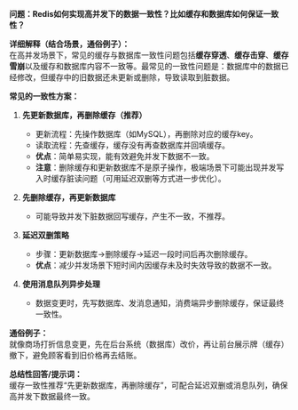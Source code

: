 **问题：Redis如何实现高并发下的数据一致性？比如缓存和数据库如何保证一致性？**

**详细解释（结合场景，通俗例子）：**  
在高并发场景下，常见的缓存与数据库一致性问题包括**缓存穿透**、**缓存击穿**、**缓存雪崩**以及缓存和数据库内容不一致等。最常见的一致性问题是：数据库中的数据已经修改，但缓存中的旧数据还未更新或删除，导致读取到脏数据。

**常见的一致性方案：**

1. **先更新数据库，再删除缓存（推荐）**  
   - 更新流程：先操作数据库（如MySQL），再删除对应的缓存key。
   - 读取流程：先查缓存，缓存没有再查数据库并回填缓存。
   - **优点**：简单易实现，能有效避免并发下数据不一致。
   - **注意**：删除缓存和更新数据库不是原子操作，极端场景下可能出现并发写入时缓存脏读问题（可用延迟双删等方式进一步优化）。

2. **先删除缓存，再更新数据库**  
   - 可能导致并发下脏数据回写缓存，产生不一致，不推荐。

3. **延迟双删策略**  
   - 步骤：更新数据库→删除缓存→延迟一段时间后再次删除缓存。
   - **优点**：减少并发场景下短时间内因缓存未及时失效导致的数据不一致。

4. **使用消息队列异步处理**  
   - 数据变更时，先写数据库、发消息通知，消费端异步删除缓存，保证最终一致性。

**通俗例子：**  
就像商场打折信息变更，先在后台系统（数据库）改价，再让前台展示牌（缓存）撤下，避免顾客看到旧价格再去结账。

**总结性回答/提示词：**  
缓存一致性推荐“先更新数据库，再删除缓存”，可配合延迟双删或消息队列，确保高并发下数据最终一致。